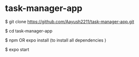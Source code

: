 # task-manager-app
$ git clone https://github.com/Aayush2211/task-manager-app.git

$ cd task-manager-app

$ npm  OR expo install (to install all dependencies )

$ expo start
